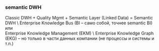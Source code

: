 ### semantic DWH
Classic DWH + Quality Mgmt + Semantic Layer (Linked Data) = Semantic DWH \ Enterprise Knowledge Bus (BI – само собой, точнее semantic BI) 
или  
Enterprise Knowledge Management (EKM) \ Enterprise Knowledge Graph (EKG) – но только в части данных компании (не процессы и системы и т.п.)

